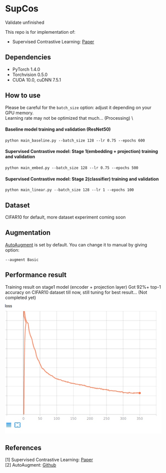 # SupCos
Validate unfinished

This repo is for implementation of:
- Supervised Contrastive Learning: [Paper](https://arxiv.org/abs/2004.11362)

## Dependencies
- PyTorch 1.4.0 
- Torchvision 0.5.0
- CUDA 10.0, cuDNN 7.5.1

## How to use
Please be careful for the `batch_size` option: adjust it depending on your GPU memory. \
Learning rate may not be optimized that much... (Processing) \

#### Baseline model training and validation (ResNet50)
```
python main_baseline.py --batch_size 128 --lr 0.75 --epochs 600
```

#### Supervised Contrastive model: Stage 1(embedding + projection) training and validation
```
python main_embed.py --batch_size 128 --lr 0.75 --epochs 500
```

#### Supervised Contrastive model: Stage 2(classifier) training and validation
```
python main_linear.py --batch_size 128 --lr 1 --epochs 100
```

## Dataset
CIFAR10 for default, more dataset experiment coming soon

## Augmentation
[AutoAugment](https://arxiv.org/abs/1805.09501) is set by default. You can change it to manual by giving option:
```
--augment Basic
```

## Performance result
Training result on stage1 model (encoder + projection layer)
Got 92%+ top-1 accuracy on CIFAR10 dataset till now, still tuning for best result... (Not completed yet)
![ex_screenshot](./screenshot/train_loss_stage1.jpg)


## References
[1] Supervised Contrastive Learning: [Paper](https://arxiv.org/abs/2004.11362) \
[2] AutoAugment: [Github](https://github.com/4uiiurz1/pytorch-auto-augment)
